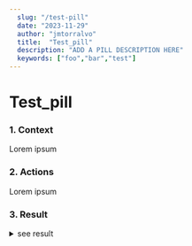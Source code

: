 ```yaml
---
  slug: "/test-pill"
  date: "2023-11-29"
  author: "jmtorralvo"
  title:  "Test_pill"
  description: "ADD A PILL DESCRIPTION HERE"
  keywords: ["foo","bar","test"]
---
```

# Test_pill
  ### 1. Context
  Lorem ipsum

  ### 2. Actions
  Lorem ipsum 

  ### 3. Result
  <details>
  <summary>see result</summary>
  Lorem ipsum 
  </details>
